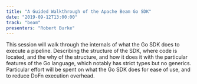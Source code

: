 ```yaml
---
title: "A Guided Walkthrough of the Apache Beam Go SDK"
date: "2019-09-12T13:00:00"
track: "beam"
presenters: "Robert Burke"
---
```


This session will walk through the internals of what the Go SDK does to execute a pipeline. Describing the structure of the SDK, where code is located, and the why of the structure, and how it does it with the particular features of the Go language, which notably has strict types but no generics.
Particular effort will be spent on what the Go SDK does for ease of use, and to reduce DoFn execution overhead.